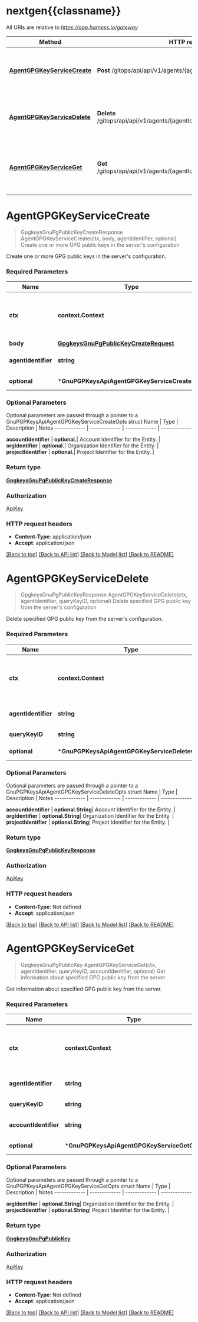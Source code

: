 # nextgen{{classname}}

All URIs are relative to *https://app.harness.io/gateway*

Method | HTTP request | Description
------------- | ------------- | -------------
[**AgentGPGKeyServiceCreate**](GnuPGPKeysApi.md#AgentGPGKeyServiceCreate) | **Post** /gitops/api/api/v1/agents/{agentIdentifier}/gpgkeys | Create one or more GPG public keys in the server&#x27;s configuration
[**AgentGPGKeyServiceDelete**](GnuPGPKeysApi.md#AgentGPGKeyServiceDelete) | **Delete** /gitops/api/api/v1/agents/{agentIdentifier}/gpgkeys/{query.keyID} | Delete specified GPG public key from the server&#x27;s configuration
[**AgentGPGKeyServiceGet**](GnuPGPKeysApi.md#AgentGPGKeyServiceGet) | **Get** /gitops/api/api/v1/agents/{agentIdentifier}/gpgkeys/{query.keyID} | Get information about specified GPG public key from the server

# **AgentGPGKeyServiceCreate**
> GpgkeysGnuPgPublicKeyCreateResponse AgentGPGKeyServiceCreate(ctx, body, agentIdentifier, optional)
Create one or more GPG public keys in the server's configuration

Create one or more GPG public keys in the server's configuration.

### Required Parameters

Name | Type | Description  | Notes
------------- | ------------- | ------------- | -------------
 **ctx** | **context.Context** | context for authentication, logging, cancellation, deadlines, tracing, etc.
  **body** | [**GpgkeysGnuPgPublicKeyCreateRequest**](GpgkeysGnuPgPublicKeyCreateRequest.md)|  | 
  **agentIdentifier** | **string**| Agent identifier for entity. | 
 **optional** | ***GnuPGPKeysApiAgentGPGKeyServiceCreateOpts** | optional parameters | nil if no parameters

### Optional Parameters
Optional parameters are passed through a pointer to a GnuPGPKeysApiAgentGPGKeyServiceCreateOpts struct
Name | Type | Description  | Notes
------------- | ------------- | ------------- | -------------


 **accountIdentifier** | **optional.**| Account Identifier for the Entity. | 
 **orgIdentifier** | **optional.**| Organization Identifier for the Entity. | 
 **projectIdentifier** | **optional.**| Project Identifier for the Entity. | 

### Return type

[**GpgkeysGnuPgPublicKeyCreateResponse**](gpgkeysGnuPGPublicKeyCreateResponse.md)

### Authorization

[ApiKey](../README.md#ApiKey)

### HTTP request headers

 - **Content-Type**: application/json
 - **Accept**: application/json

[[Back to top]](#) [[Back to API list]](../README.md#documentation-for-api-endpoints) [[Back to Model list]](../README.md#documentation-for-models) [[Back to README]](../README.md)

# **AgentGPGKeyServiceDelete**
> GpgkeysGnuPgPublicKeyResponse AgentGPGKeyServiceDelete(ctx, agentIdentifier, queryKeyID, optional)
Delete specified GPG public key from the server's configuration

Delete specified GPG public key from the server's configuration.

### Required Parameters

Name | Type | Description  | Notes
------------- | ------------- | ------------- | -------------
 **ctx** | **context.Context** | context for authentication, logging, cancellation, deadlines, tracing, etc.
  **agentIdentifier** | **string**| Agent identifier for entity. | 
  **queryKeyID** | **string**| The GPG key ID to query for | 
 **optional** | ***GnuPGPKeysApiAgentGPGKeyServiceDeleteOpts** | optional parameters | nil if no parameters

### Optional Parameters
Optional parameters are passed through a pointer to a GnuPGPKeysApiAgentGPGKeyServiceDeleteOpts struct
Name | Type | Description  | Notes
------------- | ------------- | ------------- | -------------


 **accountIdentifier** | **optional.String**| Account Identifier for the Entity. | 
 **orgIdentifier** | **optional.String**| Organization Identifier for the Entity. | 
 **projectIdentifier** | **optional.String**| Project Identifier for the Entity. | 

### Return type

[**GpgkeysGnuPgPublicKeyResponse**](gpgkeysGnuPGPublicKeyResponse.md)

### Authorization

[ApiKey](../README.md#ApiKey)

### HTTP request headers

 - **Content-Type**: Not defined
 - **Accept**: application/json

[[Back to top]](#) [[Back to API list]](../README.md#documentation-for-api-endpoints) [[Back to Model list]](../README.md#documentation-for-models) [[Back to README]](../README.md)

# **AgentGPGKeyServiceGet**
> GpgkeysGnuPgPublicKey AgentGPGKeyServiceGet(ctx, agentIdentifier, queryKeyID, accountIdentifier, optional)
Get information about specified GPG public key from the server

Get information about specified GPG public key from the server.

### Required Parameters

Name | Type | Description  | Notes
------------- | ------------- | ------------- | -------------
 **ctx** | **context.Context** | context for authentication, logging, cancellation, deadlines, tracing, etc.
  **agentIdentifier** | **string**| Agent identifier for entity. | 
  **queryKeyID** | **string**| The GPG key ID to query for | 
  **accountIdentifier** | **string**| Account Identifier for the Entity. | 
 **optional** | ***GnuPGPKeysApiAgentGPGKeyServiceGetOpts** | optional parameters | nil if no parameters

### Optional Parameters
Optional parameters are passed through a pointer to a GnuPGPKeysApiAgentGPGKeyServiceGetOpts struct
Name | Type | Description  | Notes
------------- | ------------- | ------------- | -------------



 **orgIdentifier** | **optional.String**| Organization Identifier for the Entity. | 
 **projectIdentifier** | **optional.String**| Project Identifier for the Entity. | 

### Return type

[**GpgkeysGnuPgPublicKey**](gpgkeysGnuPGPublicKey.md)

### Authorization

[ApiKey](../README.md#ApiKey)

### HTTP request headers

 - **Content-Type**: Not defined
 - **Accept**: application/json

[[Back to top]](#) [[Back to API list]](../README.md#documentation-for-api-endpoints) [[Back to Model list]](../README.md#documentation-for-models) [[Back to README]](../README.md)

